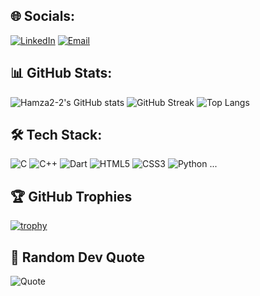 ## 🌐 Socials:
[![LinkedIn](https://img.shields.io/badge/LinkedIn-0077B5?style=for-the-badge&logo=linkedin)](your-linkedin-url)
[![Email](https://img.shields.io/badge/Email-D14836?style=for-the-badge&logo=gmail&logoColor=white)](mailto:your-email)

## 📊 GitHub Stats:

![Hamza2-2's GitHub stats](https://github-readme-stats.vercel.app/api?username=Hamza2-2&theme=radical&show_icons=true)
![GitHub Streak](https://github-readme-streak-stats.herokuapp.com/?user=Hamza2-2&theme=radical)
![Top Langs](https://github-readme-stats.vercel.app/api/top-langs/?username=Hamza2-2&layout=compact&theme=radical)



## 🛠️ Tech Stack:
![C](https://img.shields.io/badge/C-00599C?style=for-the-badge&logo=c)
![C++](https://img.shields.io/badge/C++-00599C?style=for-the-badge&logo=cplusplus)
![Dart](https://img.shields.io/badge/Dart-0175C2?style=for-the-badge&logo=dart)
![HTML5](https://img.shields.io/badge/HTML5-E34F26?style=for-the-badge&logo=html5)
![CSS3](https://img.shields.io/badge/CSS3-1572B6?style=for-the-badge&logo=css3)
![Python](https://img.shields.io/badge/Python-3776AB?style=for-the-badge&logo=python)
...

## 🏆 GitHub Trophies
[![trophy](https://github-profile-trophy.vercel.app/?username=Hamza2-2&theme=radical)](https://github.com/ryo-ma/github-profile-trophy)

## 💬 Random Dev Quote
![Quote](https://quotes-github-readme.vercel.app/api?type=horizontal&theme=radical)


 
